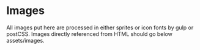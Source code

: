 # Images
All images put here are processed in either sprites or icon fonts by gulp or
postCSS. Images directly referenced from HTML should go below assets/images.
